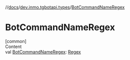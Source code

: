 //[docs](../../index.md)/[dev.inmo.tgbotapi.types](index.md)/[BotCommandNameRegex](-bot-command-name-regex.md)



# BotCommandNameRegex  
[common]  
Content  
val [BotCommandNameRegex](-bot-command-name-regex.md): [Regex](https://kotlinlang.org/api/latest/jvm/stdlib/kotlin.text/-regex/index.html)  



